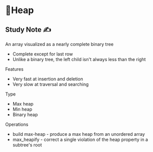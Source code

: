 # 🔢Heap

## Study Note ✍️

An array visualized as a nearly complete binary tree

- Complete except for last row
- Unlike a binary tree, the left child isn't always less than the right

Features

- Very fast at insertion and deletion
- Very slow at traversal and searching

Type

- Max heap
- Min heap
- Binary heap

Operations

- build max-heap - produce a max heap from an unordered array
- max_heapify - correct a single violation of the heap property in a subtree's root